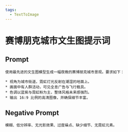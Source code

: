 ```yaml
---
tags:
  - TextToImage
---
```


# 赛博朋克城市文生图提示词

## Prompt

```
使用最先进的文生图模型生成一幅夜晚的赛博朋克城市景观。要求如下：

* 视角为城市街道，霓虹灯光反射在潮湿的地面上。
* 画面中有人群活动，可见全息广告与飞行载具。
* 色调以蓝紫与霓虹粉为主，整体风格未来感强烈。
* 输出 16:9 比例的高清图像，并确保细节丰富。
```

## Negative Prompt

```
模糊、低分辨率、无光影效果、过度噪点、缺少细节、无霓虹元素。
```

